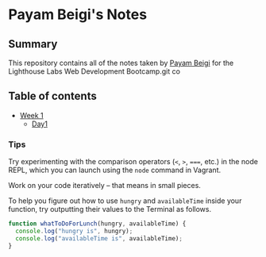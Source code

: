 # Payam Beigi's Notes

## Summary
This repository contains all of the notes taken by [Payam Beigi](https://github.com/Payameno) for the Lighthouse Labs Web Development Bootcamp.git co

## Table of contents

* [Week 1](/week1)
  * [Day1](/week1/day1/)

### Tips

Try experimenting with the comparison operators (`<`, `>`, `===`, etc.) in the node REPL, which you can launch using the `node` command in Vagrant.

Work on your code iteratively – that means in small pieces. 

To help you figure out how to use `hungry` and `availableTime` inside your function, try outputting their values to the Terminal as follows.

```javascript
function whatToDoForLunch(hungry, availableTime) {
  console.log("hungry is", hungry);
  console.log("availableTime is", availableTime);
}
```